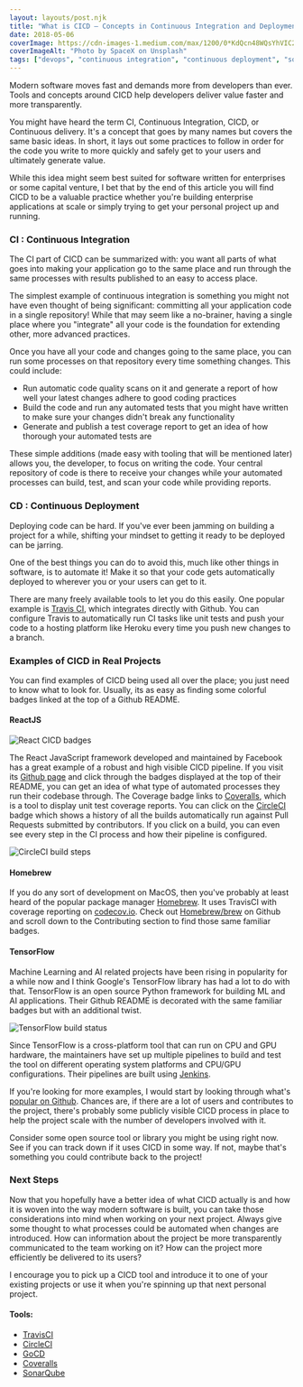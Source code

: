 ```yaml
---
layout: layouts/post.njk
title: "What is CICD — Concepts in Continuous Integration and Deployment"
date: 2018-05-06
coverImage: https://cdn-images-1.medium.com/max/1200/0*KdQcn48WQsYhVIC2.
coverImageAlt: "Photo by SpaceX on Unsplash"
tags: ["devops", "continuous integration", "continuous deployment", "software engineering"]
---
```


Modern software moves fast and demands more from developers than ever. Tools and concepts around CICD help developers deliver value faster and more transparently.

You might have heard the term CI, Continuous Integration, CICD, or Continuous delivery. It's a concept that goes by many names but covers the same basic ideas. In short, it lays out some practices to follow in order for the code you write to more quickly and safely get to your users and ultimately generate value.

While this idea might seem best suited for software written for enterprises or some capital venture, I bet that by the end of this article you will find CICD to be a valuable practice whether you're building enterprise applications at scale or simply trying to get your personal project up and running.

### CI : Continuous Integration

The CI part of CICD can be summarized with: you want all parts of what goes into making your application go to the same place and run through the same processes with results published to an easy to access place.

The simplest example of continuous integration is something you might not have even thought of being significant: committing all your application code in a single repository! While that may seem like a no-brainer, having a single place where you "integrate" all your code is the foundation for extending other, more advanced practices.

Once you have all your code and changes going to the same place, you can run some processes on that repository every time something changes. This could include:

* Run automatic code quality scans on it and generate a report of how well your latest changes adhere to good coding practices
* Build the code and run any automated tests that you might have written to make sure your changes didn't break any functionality
* Generate and publish a test coverage report to get an idea of how thorough your automated tests are

These simple additions (made easy with tooling that will be mentioned later) allows you, the developer, to focus on writing the code. Your central repository of code is there to receive your changes while your automated processes can build, test, and scan your code while providing reports.

### CD : Continuous Deployment

Deploying code can be hard. If you've ever been jamming on building a project for a while, shifting your mindset to getting it ready to be deployed can be jarring.

One of the best things you can do to avoid this, much like other things in software, is to automate it! Make it so that your code gets automatically deployed to wherever you or your users can get to it.

There are many freely available tools to let you do this easily. One popular example is [Travis CI](https://travis-ci.com/), which integrates directly with Github. You can configure Travis to automatically run CI tasks like unit tests and push your code to a hosting platform like Heroku every time you push new changes to a branch.

### Examples of CICD in Real Projects

You can find examples of CICD being used all over the place; you just need to know what to look for. Usually, its as easy as finding some colorful badges linked at the top of a Github README.

#### ReactJS

![React CICD badges](https://cdn-images-1.medium.com/max/800/1*XphK15Zv2ANybcW288qN6A.png)

The React JavaScript framework developed and maintained by Facebook has a great example of a robust and high visible CICD pipeline. If you visit its [Github page](https://github.com/facebook/react) and click through the badges displayed at the top of their README, you can get an idea of what type of automated processes they run their codebase through. The Coverage badge links to [Coveralls](https://coveralls.io/), which is a tool to display unit test coverage reports. You can click on the [CircleCI](https://circleci.com/gh/facebook/react) badge which shows a history of all the builds automatically run against Pull Requests submitted by contributors. If you click on a build, you can even see every step in the CI process and how their pipeline is configured.

![CircleCI build steps](https://cdn-images-1.medium.com/max/800/1*efvjxrDcIsW3Vkc2UG-7Rg.png)

#### Homebrew

If you do any sort of development on MacOS, then you've probably at least heard of the popular package manager [Homebrew](https://github.com/Homebrew/brew#contributing). It uses TravisCI with coverage reporting on [codecov.io](https://codecov.io/gh/Homebrew/brew). Check out [Homebrew/brew](https://codecov.io/gh/Homebrew/brew) on Github and scroll down to the Contributing section to find those same familiar badges.

#### TensorFlow

Machine Learning and AI related projects have been rising in popularity for a while now and I think Google's TensorFlow library has had a lot to do with that. TensorFlow is an open source Python framework for building ML and AI applications. Their Github README is decorated with the same familiar badges but with an additional twist.

![TensorFlow build status](https://cdn-images-1.medium.com/max/800/1*sWXSg7ezlnPTAUAjVn2qYw.png)

Since TensorFlow is a cross-platform tool that can run on CPU and GPU hardware, the maintainers have set up multiple pipelines to build and test the tool on different operating system platforms and CPU/GPU configurations. Their pipelines are built using [Jenkins](https://jenkins.io/).

If you're looking for more examples, I would start by looking through what's [popular on Github](https://github.com/search?q=stars:%3E1&s=stars&type=Repositories). Chances are, if there are a lot of users and contributes to the project, there's probably some publicly visible CICD process in place to help the project scale with the number of developers involved with it.

Consider some open source tool or library you might be using right now. See if you can track down if it uses CICD in some way. If not, maybe that's something you could contribute back to the project!

### Next Steps

Now that you hopefully have a better idea of what CICD actually is and how it is woven into the way modern software is built, you can take those considerations into mind when working on your next project. Always give some thought to what processes could be automated when changes are introduced. How can information about the project be more transparently communicated to the team working on it? How can the project more efficiently be delivered to its users?

I encourage you to pick up a CICD tool and introduce it to one of your existing projects or use it when you're spinning up that next personal project.

#### Tools:

* [TravisCI](https://travis-ci.com/getting_started)
* [CircleCI](https://circleci.com/)
* [GoCD](https://www.gocd.org/)
* [Coveralls](https://coveralls.io/)
* [SonarQube](https://www.sonarqube.org/)